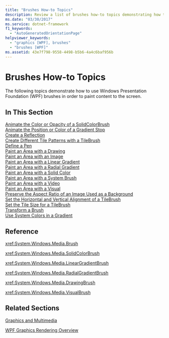 ```yaml
---
title: "Brushes How-to Topics"
description: Review a list of brushes how-to topics demonstrating how to use Windows Presentation Foundation (WPF) brushes to paint content.
ms.date: "03/30/2017"
ms.service: dotnet-framework
f1_keywords: 
  - "AutoGeneratedOrientationPage"
helpviewer_keywords: 
  - "graphics [WPF], brushes"
  - "brushes [WPF]"
ms.assetid: 43e7f798-9558-4498-b5b6-4a4c6baf956b
---
```

# Brushes How-to Topics

The following topics demonstrate how to use Windows Presentation Foundation (WPF) brushes in order to paint content to the screen.  
  
## In This Section  

 [Animate the Color or Opacity of a SolidColorBrush](how-to-animate-the-color-or-opacity-of-a-solidcolorbrush.md)  
 [Animate the Position or Color of a Gradient Stop](how-to-animate-the-position-or-color-of-a-gradient-stop.md)  
 [Create a Reflection](how-to-create-a-reflection.md)  
 [Create Different Tile Patterns with a TileBrush](how-to-create-different-tile-patterns-with-a-tilebrush.md)  
 [Define a Pen](how-to-define-a-pen.md)  
 [Paint an Area with a Drawing](how-to-paint-an-area-with-a-drawing.md)  
 [Paint an Area with an Image](how-to-paint-an-area-with-an-image.md)  
 [Paint an Area with a Linear Gradient](how-to-paint-an-area-with-a-linear-gradient.md)  
 [Paint an Area with a Radial Gradient](how-to-paint-an-area-with-a-radial-gradient.md)  
 [Paint an Area with a Solid Color](how-to-paint-an-area-with-a-solid-color.md)  
 [Paint an Area with a System Brush](how-to-paint-an-area-with-a-system-brush.md)  
 [Paint an Area with a Video](how-to-paint-an-area-with-a-video.md)  
 [Paint an Area with a Visual](how-to-paint-an-area-with-a-visual.md)  
 [Preserve the Aspect Ratio of an Image Used as a Background](how-to-preserve-the-aspect-ratio-of-an-image-used-as-a-background.md)  
 [Set the Horizontal and Vertical Alignment of a TileBrush](how-to-set-the-horizontal-and-vertical-alignment-of-a-tilebrush.md)  
 [Set the Tile Size for a TileBrush](how-to-set-the-tile-size-for-a-tilebrush.md)  
 [Transform a Brush](how-to-transform-a-brush.md)  
 [Use System Colors in a Gradient](how-to-use-system-colors-in-a-gradient.md)  
  
## Reference  

 <xref:System.Windows.Media.Brush>  
  
 <xref:System.Windows.Media.SolidColorBrush>  
  
 <xref:System.Windows.Media.LinearGradientBrush>  
  
 <xref:System.Windows.Media.RadialGradientBrush>  
  
 <xref:System.Windows.Media.DrawingBrush>  
  
 <xref:System.Windows.Media.VisualBrush>  
  
## Related Sections  

 [Graphics and Multimedia](index.md)  
  
 [WPF Graphics Rendering Overview](wpf-graphics-rendering-overview.md)
